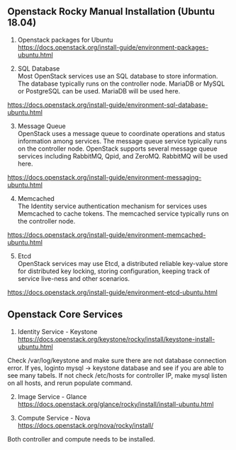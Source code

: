 Openstack Rocky Manual Installation (Ubuntu 18.04)<br>
-------------------------------------------------
1. Openstack packages for Ubuntu<br>
https://docs.openstack.org/install-guide/environment-packages-ubuntu.html

2. SQL Database<br>
Most OpenStack services use an SQL database to store information. The database typically runs on the controller node. MariaDB or MySQL or PostgreSQL can be used.
MariaDB will be used here.

https://docs.openstack.org/install-guide/environment-sql-database-ubuntu.html

3. Message Queue<br>
OpenStack uses a message queue to coordinate operations and status information among services. 
The message queue service typically runs on the controller node. OpenStack supports several message queue services including RabbitMQ, Qpid, and ZeroMQ.
RabbitMQ will be used here.

https://docs.openstack.org/install-guide/environment-messaging-ubuntu.html

4. Memcached<br>
The Identity service authentication mechanism for services uses Memcached to cache tokens. The memcached service typically runs on the controller node.

https://docs.openstack.org/install-guide/environment-memcached-ubuntu.html

5. Etcd<br>
OpenStack services may use Etcd, a distributed reliable key-value store for distributed key locking, storing configuration, keeping track of service 
live-ness and other scenarios.

https://docs.openstack.org/install-guide/environment-etcd-ubuntu.html

Openstack Core Services<br>
------------------------

1. Identity Service - Keystone <br>
https://docs.openstack.org/keystone/rocky/install/keystone-install-ubuntu.html

Check /var/log/keystone and make sure there are not database connection error. If yes, loginto mysql -> keystone database and see if you are able to see many tabels.
If not check /etc/hosts for controller IP, make mysql listen on all hosts, and rerun populate command.

2. Image Service - Glance <br>
https://docs.openstack.org/glance/rocky/install/install-ubuntu.html

3. Compute Service - Nova <br>
https://docs.openstack.org/nova/rocky/install/

Both controller and compute needs to be installed.
